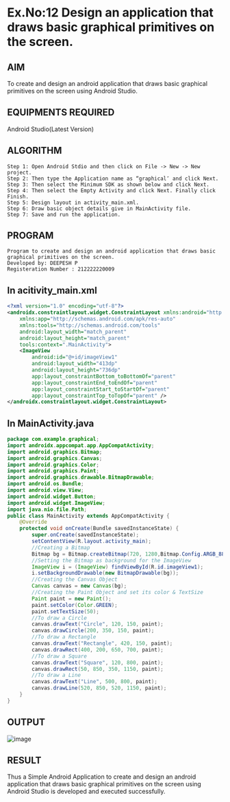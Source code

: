 
# Ex.No:12 Design an application that draws basic graphical primitives on the screen.


## AIM

To create and design an android application that draws basic graphical primitives on the screen using Android Studio.

## EQUIPMENTS REQUIRED

Android Studio(Latest Version)

## ALGORITHM
```
Step 1: Open Android Stdio and then click on File -> New -> New project.
Step 2: Then type the Application name as “graphical″ and click Next. 
Step 3: Then select the Minimum SDK as shown below and click Next.
Step 4: Then select the Empty Activity and click Next. Finally click Finish.
Step 5: Design layout in activity_main.xml.
Step 6: Draw basic object details give in MainActivity file.
Step 7: Save and run the application.
```
## PROGRAM
```
Program to create and design an android application that draws basic graphical primitives on the screen.
Developed by: DEEPESH P
Registeration Number : 212222220009
```
## In acitivity_main.xml
```xml
<?xml version="1.0" encoding="utf-8"?>
<androidx.constraintlayout.widget.ConstraintLayout xmlns:android="http://schemas.android.com/apk/res/android"
    xmlns:app="http://schemas.android.com/apk/res-auto"
    xmlns:tools="http://schemas.android.com/tools"
    android:layout_width="match_parent"
    android:layout_height="match_parent"
    tools:context=".MainActivity">
    <ImageView
        android:id="@+id/imageView1"
        android:layout_width="413dp"
        android:layout_height="736dp"
        app:layout_constraintBottom_toBottomOf="parent"
        app:layout_constraintEnd_toEndOf="parent"
        app:layout_constraintStart_toStartOf="parent"
        app:layout_constraintTop_toTopOf="parent" />
</androidx.constraintlayout.widget.ConstraintLayout>
```

## In MainActivity.java
```java
package com.example.graphical;
import androidx.appcompat.app.AppCompatActivity;
import android.graphics.Bitmap;
import android.graphics.Canvas;
import android.graphics.Color;
import android.graphics.Paint;
import android.graphics.drawable.BitmapDrawable;
import android.os.Bundle;
import android.view.View;
import android.widget.Button;
import android.widget.ImageView;
import java.nio.file.Path;
public class MainActivity extends AppCompatActivity {
    @Override
    protected void onCreate(Bundle savedInstanceState) {
        super.onCreate(savedInstanceState);
        setContentView(R.layout.activity_main);
        //Creating a Bitmap
        Bitmap bg = Bitmap.createBitmap(720, 1280,Bitmap.Config.ARGB_8888);
        //Setting the Bitmap as background for the ImageView
        ImageView i = (ImageView) findViewById(R.id.imageView1);
        i.setBackgroundDrawable(new BitmapDrawable(bg));
        //Creating the Canvas Object
        Canvas canvas = new Canvas(bg);
        //Creating the Paint Object and set its color & TextSize
        Paint paint = new Paint();
        paint.setColor(Color.GREEN);
        paint.setTextSize(50);
        //To draw a Circle
        canvas.drawText("Circle", 120, 150, paint);
        canvas.drawCircle(200, 350, 150, paint);
        //To draw a Rectangle
        canvas.drawText("Rectangle", 420, 150, paint);
        canvas.drawRect(400, 200, 650, 700, paint);
        //To draw a Square
        canvas.drawText("Square", 120, 800, paint);
        canvas.drawRect(50, 850, 350, 1150, paint);
        //To draw a Line
        canvas.drawText("Line", 500, 800, paint);
        canvas.drawLine(520, 850, 520, 1150, paint);
    }
}
```

## OUTPUT
![image](https://github.com/SudharsanamRK/graphicsinandroid/assets/115523484/6cd88673-28aa-48f3-8998-ee34c49b7f62)


## RESULT
Thus a Simple Android Application to create and design an android application that draws basic graphical primitives on the screen using Android Studio is developed and executed successfully.
